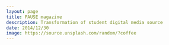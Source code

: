 ```yaml
---
layout: page
title: PAUSE magazine
description: Transformation of student digital media source
date: 2014/12/30
image: https://source.unsplash.com/random/?coffee
---
```


